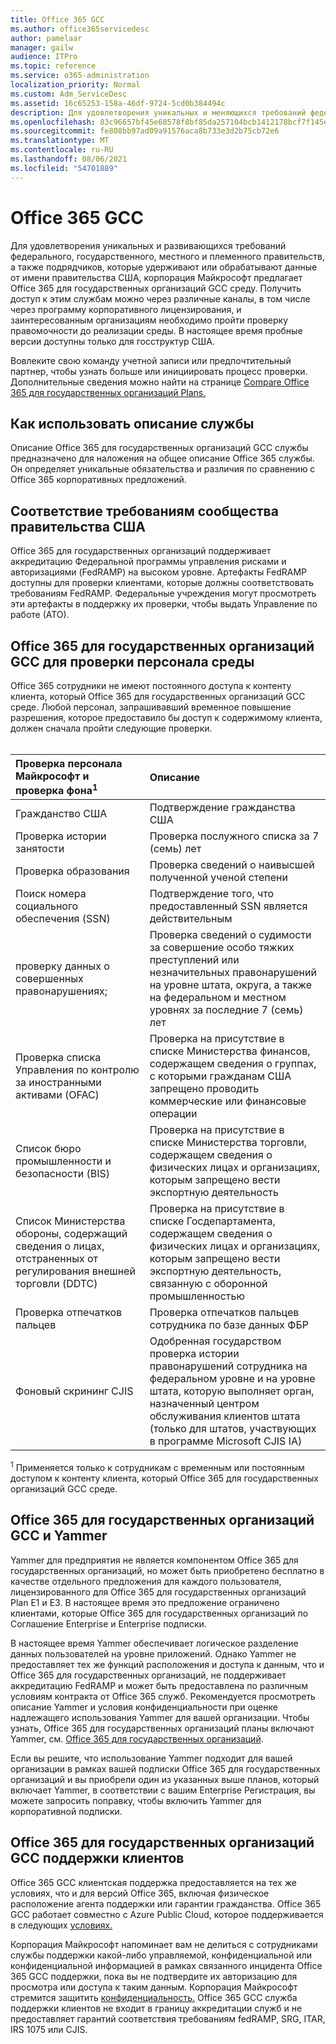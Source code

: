 ```yaml
---
title: Office 365 GCC
ms.author: office365servicedesc
author: pamelaar
manager: gailw
audience: ITPro
ms.topic: reference
ms.service: o365-administration
localization_priority: Normal
ms.custom: Adm_ServiceDesc
ms.assetid: 16c65253-158a-46df-9724-5cd0b384494c
description: Для удовлетворения уникальных и меняющихся требований федерального, государственного, местного и племенного правительств, а также подрядчиков, которые удерживают или обрабатывают данные от имени правительства США, корпорация Майкрософт предлагает Office 365 службы Community (GCC). Получить доступ к этим службам можно через различные каналы, в том числе через программу корпоративного лицензирования, и заинтересованным организациям необходимо пройти проверку правомочности до реализации среды. В настоящее время пробные версии доступны только для госструктур США.
ms.openlocfilehash: 83c96657bf45e68578f8bf85da257104bcb1412178bcf7f145e335dd80d47165
ms.sourcegitcommit: fe808bb97ad09a91576aca8b733e3d2b75cb72e6
ms.translationtype: MT
ms.contentlocale: ru-RU
ms.lasthandoff: 08/06/2021
ms.locfileid: "54701889"
---
```

# <a name="office-365-gcc"></a>Office 365 GCC

Для удовлетворения уникальных и развивающихся требований федерального, государственного, местного и племенного правительств, а также подрядчиков, которые удерживают или обрабатывают данные от имени правительства США, корпорация Майкрософт предлагает Office 365 для государственных организаций GCC среду. Получить доступ к этим службам можно через различные каналы, в том числе через программу корпоративного лицензирования, и заинтересованным организациям необходимо пройти проверку правомочности до реализации среды. В настоящее время пробные версии доступны только для госструктур США.
  
Вовлеките свою команду учетной записи или предпочтительный партнер, чтобы узнать больше или инициировать процесс проверки. Дополнительные сведения можно найти на странице [Compare Office 365 для государственных организаций Plans.](https://products.office.com/government/compare-office-365-government-plans)
  
## <a name="how-to-use-this-service-description"></a>Как использовать описание службы

Описание Office 365 для государственных организаций GCC службы предназначено для наложения на общее описание Office 365 службы. Он определяет уникальные обязательства и различия по сравнению с Office 365 корпоративных предложений.
  
## <a name="us-government-community-compliance"></a>Соответствие требованиям сообщества правительства США

Office 365 для государственных организаций поддерживает аккредитацию Федеральной программы управления рисками и авторизациями (FedRAMP) на высоком уровне. Артефакты FedRAMP доступны для проверки клиентами, которые должны соответствовать требованиям FedRAMP. Федеральные учреждения могут просмотреть эти артефакты в поддержку их проверки, чтобы выдать Управление по работе (АТО).
  
## <a name="office-365-government-gcc-environment-screened-personnel"></a>Office 365 для государственных организаций GCC для проверки персонала среды

Office 365 сотрудники не имеют постоянного доступа к контенту клиента, который Office 365 для государственных организаций GCC среде. Любой персонал, запрашивавший временное повышение разрешения, которое предоставило бы доступ к содержимому клиента, должен сначала пройти следующие проверки.<br><br> 
  
| Проверка персонала Майкрософт и проверка фона<sup>1</sup> | Описание |
|:-----|:-----|
|Гражданство США  <br/> |Подтверждение гражданства США  <br/> |
|Проверка истории занятости  <br/> |Проверка послужного списка за 7 (семь) лет  <br/> |
|Проверка образования  <br/> |Проверка сведений о наивысшей полученной ученой степени  <br/> |
|Поиск номера социального обеспечения (SSN)  <br/> |Подтверждение того, что предоставленный SSN является действительным  <br/> |
|проверку данных о совершенных правонарушениях;  <br/> |Проверка сведений о судимости за совершение особо тяжких преступлений или незначительных правонарушений на уровне штата, округа, а также на федеральном и местном уровнях за последние 7 (семь) лет  <br/> |
|Проверка списка Управления по контролю за иностранными активами (OFAC)  <br/> |Проверка на присутствие в списке Министерства финансов, содержащем сведения о группах, с которыми гражданам США запрещено проводить коммерческие или финансовые операции  <br/> |
|Список бюро промышленности и безопасности (BIS)  <br/> |Проверка на присутствие в списке Министерства торговли, содержащем сведения о физических лицах и организациях, которым запрещено вести экспортную деятельность  <br/> |
|Список Министерства обороны, содержащий сведения о лицах, отстраненных от регулирования внешней торговли (DDTC)  <br/> |Проверка на присутствие в списке Госдепартамента, содержащем сведения о физических лицах и организациях, которым запрещено вести экспортную деятельность, связанную с оборонной промышленностью  <br/> |
|Проверка отпечатков пальцев  <br/> |Проверка отпечатков пальцев сотрудника по базе данных ФБР  <br/> |
|Фоновый скрининг CJIS  <br/> |Одобренная государством проверка истории правонарушений сотрудника на федеральном уровне и на уровне штата, которую выполняет орган, назначенный центром обслуживания клиентов штата (только для штатов, участвующих в программе Microsoft CJIS IA)  <br/> |

<sup>1</sup> Применяется только к сотрудникам с временным или постоянным доступом к контенту клиента, который Office 365 для государственных организаций GCC среде.
  
## <a name="office-365-government-gcc-and-yammer"></a>Office 365 для государственных организаций GCC и Yammer

Yammer для предприятия не является компонентом Office 365 для государственных организаций, но может быть приобретено бесплатно в качестве отдельного предложения для каждого пользователя, лицензированного для Office 365 для государственных организаций Plan E1 и E3. В настоящее время это предложение ограничено клиентами, которые Office 365 для государственных организаций по Соглашение Enterprise и Enterprise подписки.
  
В настоящее время Yammer обеспечивает логическое разделение данных пользователей на уровне приложений. Однако Yammer не предоставляет тех же функций расположения и доступа к данным, что и Office 365 для государственных организаций, не поддерживает аккредитацию FedRAMP и может быть предоставлена по различным условиям контракта от Office 365 служб. Рекомендуется просмотреть описание Yammer [](../../yammer-service-description/yammer-service-description.md) и условия конфиденциальности при оценке надлежащего использования Yammer для вашей организации. Чтобы узнать, Office 365 для государственных организаций планы включают Yammer, см. [Office 365 для государственных организаций](office-365-us-government.md).
  
Если вы решите, что использование Yammer подходит для вашей организации в рамках вашей подписки Office 365 для государственных организаций и вы приобрели один из указанных выше планов, который включает Yammer, в соответствии с вашим Enterprise Регистрация, вы можете запросить поправку, чтобы включить Yammer для корпоративной подписки.
  
## <a name="office-365-government-gcc-customer-support"></a>Office 365 для государственных организаций GCC поддержки клиентов

Office 365 GCC клиентская поддержка предоставляется на тех же условиях, что и для версий Office 365, включая физическое расположение агента поддержки или гарантии гражданства. [](../support.md) Office 365 GCC работает совместно с Azure Public Cloud, которое поддерживается в следующих [условиях.](https://azure.microsoft.com/support/plans/)

Корпорация Майкрософт напоминает вам не делиться с сотрудниками службы поддержки какой-либо управляемой, конфиденциальной или конфиденциальной информацией в рамках связанного инцидента Office 365 GCC поддержки, пока вы не подтвердите их авторизацию для просмотра или доступа к таким данным. Корпорация Майкрософт стремится защитить [конфиденциальность.](https://privacy.microsoft.com/privacystatement) Office 365 GCC служба поддержки клиентов не входит в границу аккредитации служб и не предоставляет гарантий соответствия требованиям fedRAMP, SRG, ITAR, IRS 1075 или CJIS.